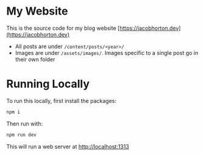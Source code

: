 # My Website

This is the source code for my blog website [https://jacobhorton.dev](https://jacobhorton.dev)

- All posts are under `/content/posts/<year>/`
- Images are under `/assets/images/`. Images specific to a single post go in their own folder


# Running Locally

To run this locally, first install the packages:
```bash
npm i
```

Then run with:
```bash
npm run dev
```

This will run a web server at [http://localhost:1313](http://localhost:1313)
